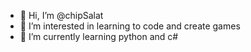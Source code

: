 - 👋 Hi, I’m @chipSalat
- 👀 I’m interested in learning to code and create games
- 🌱 I’m currently learning python and c#

<!---
chipSalat/chipSalat is a ✨ special ✨ repository because its `README.md` (this file) appears on your GitHub profile.
You can click the Preview link to take a look at your changes.
--->
